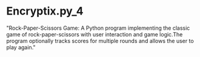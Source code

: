 # Encryptix.py_4
"Rock-Paper-Scissors Game: A Python program implementing the classic game of rock-paper-scissors with user interaction and game logic.The program optionally tracks scores for multiple rounds and allows the user to play again."
